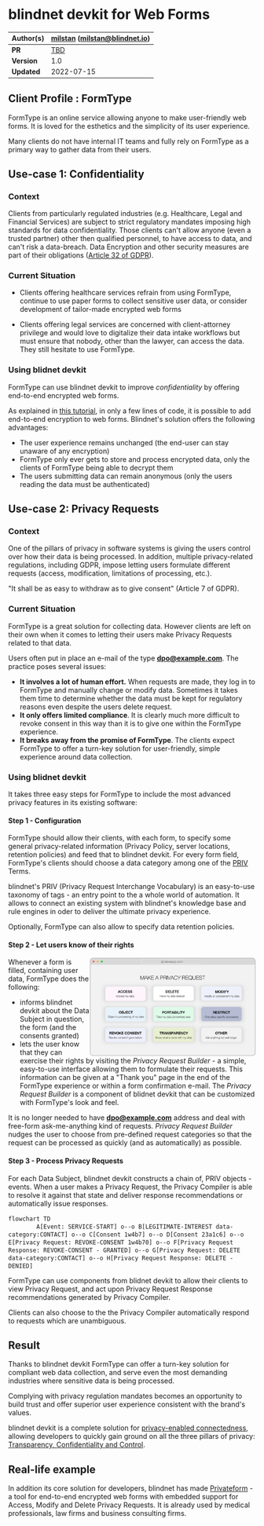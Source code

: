 # blindnet devkit for Web Forms

| **Author(s)** | [milstan](https://github.com/milstan) (milstan@blindnet.io)             |
| :------------ | :------------------------------------------------------------------------------------- |
| **PR**   | [TBD](TBD) |
| **Version**   | 1.0                               |
| **Updated**   | 2022-07-15                        |

## Client Profile : FormType

FormType is an online service allowing anyone to make user-friendly web forms. It is loved for the esthetics and the simplicity of its user experience.

Many clients do not have internal IT teams and fully rely on FormType as a primary way to gather data from their users.

## Use-case 1: Confidentiality

### Context

Clients from particularly regulated industries (e.g. Healthcare, Legal and Financial Services) are subject to strict regulatory mandates imposing high standards for data confidentiality.
Those clients can't allow anyone (even a trusted partner) other then qualified personnel, to have access to data, and can't risk a data-breach.
Data Encryption and other security measures are part of their obligations ([Article 32 of GDPR](https://gdpr-info.eu/art-32-gdpr/)).

### Current Situation

- Clients offering healthcare services refrain from using FormType, continue to use paper forms to collect sensitive user data, or consider development of tailor-made encrypted web forms

- Clients offering legal services are concerned with client-attorney privilege and would love to digitalize their data intake workflows but must ensure that nobody, other than the lawyer, can access the data.
They still hesitate to use FormType.


### Using blidnet devkit

FormType can use blindnet devkit to improve *confidentiality* by offering end-to-end encrypted web forms.

As explained in [this tutorial](https://medium.com/blindnet/data-minimization-101-b9d8d96fd225), in only a few lines of code, it is possible to add end-to-end encryption to web forms. Blindnet's solution offers the following advantages:
- The user experience remains unchanged (the end-user can stay unaware of any encryption)
- FormType only ever gets to store and process encrypted data, only the clients of FormType being able to decrypt them
- The users submitting data can remain anonymous (only the users reading the data must be authenticated)


## Use-case 2: Privacy Requests

### Context

One of the pillars of privacy in software systems is giving the users control over how their data is being processed.
In addition, multiple privacy-related regulations, including GDPR, impose letting users formulate different requests (access, modification, limitations of processing, etc.).

"It shall be as easy to withdraw as to give consent" (Article 7 of GDPR).

### Current Situation

FormType is a great solution for collecting data. However clients are left on their own when it comes to letting their users make Privacy Requests related to that data.

Users often put in place an e-mail of the type **dpo@example.com**. The practice poses several issues:
- **It involves a lot of human effort.** When requests are made, they log in to FormType and manually change or modify data.
Sometimes it takes them time to determine whether the data must be kept for regulatory reasons even despite the users delete request.
- **It only offers limited compliance**. It is clearly much more difficult to revoke consent in this way than it is to give one within the FormType experience.
- **It breaks away from the promise of FormType**. The clients expect FormType to offer a turn-key solution for user-friendly, simple experience around data collection.

### Using blidnet devkit

It takes three easy steps for FormType to include the most advanced privacy features in its existing software:

#### Step 1 - Configuration

FormType should allow their clients, with each form, to specify some general privacy-related information (Privacy Policy, server locations, retention policies) and feed that to blindnet devkit. For every form field, FormType's clients should choose a data category among one of the [PRIV](https://github.com/blindnet-io/product-management/blob/main/refs/schemas/priv/RFC-PRIV.md) Terms.

blindnet's PRIV (Privacy Request Interchange Vocabulary) is an easy-to-use taxonomy of tags - an entry point to the a whole world of automation. It allows to connect an existing system with blindnet's knowledge base and rule engines in oder to deliver the ultimate privacy experience.

Optionally, FormType can also allow to specify data retention policies.

#### Step 2 - Let users know of their rights
<img align="right" height="200" src="./img/loglolessPRbuilder.png">

Whenever a form is filled, containing user data, FormType does the following:
- informs blindnet devkit about the Data Subject in question, the form (and the consents granted)
- lets the user know that they can exercise their rights by visiting the *Privacy Request Builder* - a simple, easy-to-use interface allowing them to formulate their requests.
This information can be given at a "Thank you" page in the end of the FormType experience or within a form confirmation e-mail.
The *Privacy Request Builder* is a component of blidnet devkit that can be customized with FormType's look and feel.

It is no longer needed to have **dpo@example.com** address and deal with free-form ask-me-anything kind of requests. *Privacy Request Builder* nudges the user to choose from pre-defined request categories so that the request can be processed as quickly (and as automatically) as possible.

#### Step 3 - Process Privacy Requests

For each Data Subject, blindnet devkit constructs a chain of, PRIV objects - events. When a user makes a Privacy Request, the Privacy Compiler is able to resolve it against that state and deliver response recommendations or automatically issue responses.

```mermaid
flowchart TD
        A[Event: SERVICE-START] o--o B[LEGITIMATE-INTEREST data-category:CONTACT] o--o C[Consent 1w4b7] o--o D[Consent 23a1c6] o--o E[Privacy Request: REVOKE-CONSENT 1w4b70] o--o F[Privacy Request Response: REVOKE-CONSENT - GRANTED] o--o G[Privacy Request: DELETE data-category:CONTACT] o--o H[Privacy Request Response: DELETE - DENIED]
```

FormType can use components from blidnet devkit to allow their clients to view Privacy Request, and act upon Privacy Request Response recommendations generated by Privacy Compiler.

Clients can also choose to the the Privacy Compiler automatically respond to requests which are unambiguous.

## Result

Thanks to blindnet devkit FormType can offer a turn-key solution for compliant web data collection, and serve even the most demanding industries where sensitive data is being processed.

Complying with privacy regulation mandates becomes an opportunity to build trust and offer superior user experience consistent with the brand's values.

blindnet devkit is a complete solution for [privacy-enabled connectedness](https://github.com/blindnet-io/product-management/blob/main/refs/notion-of-privacy/notion-of-privacy.md), allowing developers to quickly gain ground on all the three pillars of privacy: [Transparency, Confidentiality and Control](https://github.com/blindnet-io/product-management/blob/main/refs/notion-of-privacy/principles/RFC-SPEP.md).


## Real-life example

In addition its core solution for developers, blindnet has made [Privateform](https://blindnet.io/how-it-works) - a tool for end-to-end encrypted web forms with embedded support for Access, Modify and Delete Privacy Requests. It is already used by medical professionals, law firms and business consulting firms.
